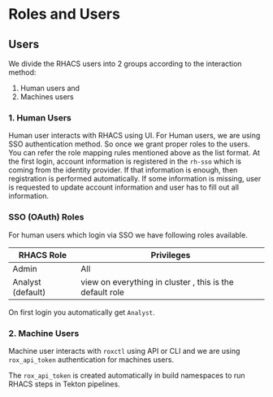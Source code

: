 # Roles and Users

## Users

We divide the RHACS users into 2 groups according to the interaction method:

1. Human users and
1. Machines users

### 1. Human Users

Human user interacts with RHACS using UI. For Human users, we are using SSO authentication method. So once we grant proper roles to the users. You can refer the role mapping rules mentioned above as the list format. At the first login, account information is registered in the `rh-sso` which is coming from the identity provider. If that information is enough, then registration is performed automatically. If some information is missing, user is requested to update account information and user has to fill out all information.

### SSO (OAuth) Roles

For human users which login via SSO we have following roles available.

| RHACS Role         | Privileges                                                |
|--------------------|-----------------------------------------------------------|
| Admin              | All                                                       |
| Analyst  (default) | view on everything in cluster , this is the default role  |

On first login you automatically get `Analyst`.

### 2. Machine Users

Machine user interacts with `roxctl` using API or CLI and we are using `rox_api_token` authentication for machines users.

The `rox_api_token` is created automatically in build namespaces to run RHACS steps in Tekton pipelines.
